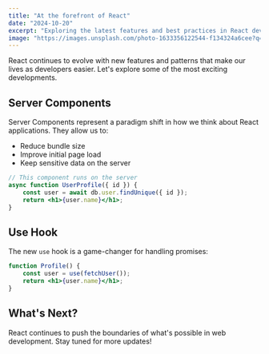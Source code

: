 ```yaml
---
title: "At the forefront of React"
date: "2024-10-20"
excerpt: "Exploring the latest features and best practices in React development."
image: "https://images.unsplash.com/photo-1633356122544-f134324a6cee?q=80&w=2070&auto=format&fit=crop"
---
```


React continues to evolve with new features and patterns that make our lives as developers easier. Let's explore some of the most exciting developments.

## Server Components

Server Components represent a paradigm shift in how we think about React applications. They allow us to:

-   Reduce bundle size
-   Improve initial page load
-   Keep sensitive data on the server

```jsx
// This component runs on the server
async function UserProfile({ id }) {
	const user = await db.user.findUnique({ id });
	return <h1>{user.name}</h1>;
}
```

## Use Hook

The new `use` hook is a game-changer for handling promises:

```jsx
function Profile() {
	const user = use(fetchUser());
	return <h1>{user.name}</h1>;
}
```

## What's Next?

React continues to push the boundaries of what's possible in web development. Stay tuned for more updates!
